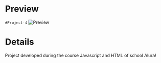 # Preview
```#Project-4```
![Preview](./preview.png)
# Details
Project developed during the course Javascript and HTML of school Alura! 
